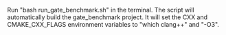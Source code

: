 Run "bash run_gate_benchmark.sh" in the terminal. The script will automatically build the gate_benchmark project.
It will set the CXX and CMAKE_CXX_FLAGS environment variables to "which clang++" and "-O3".